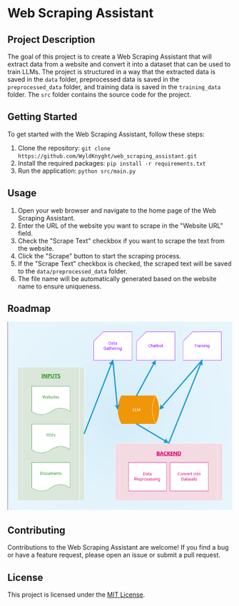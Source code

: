 # Web Scraping Assistant

## Project Description
The goal of this project is to create a Web Scraping Assistant that will extract data from a website and convert it into a dataset that can be used to train LLMs. 
The project is structured in a way that the extracted data is saved in the `data` folder, preprocessed data is saved in the `preprocessed_data` folder, and training data is saved in the `training_data` folder. 
The `src` folder contains the source code for the project.

## Getting Started

To get started with the Web Scraping Assistant, follow these steps:

1. Clone the repository: `git clone https://github.com/WyldKnyght/web_scraping_assistant.git`
2. Install the required packages: `pip install -r requirements.txt`
3. Run the application: `python src/main.py`

## Usage

1. Open your web browser and navigate to the home page of the Web Scraping Assistant.
2. Enter the URL of the website you want to scrape in the "Website URL" field.
3. Check the "Scrape Text" checkbox if you want to scrape the text from the website.
4. Click the "Scrape" button to start the scraping process.
5. If the "Scrape Text" checkbox is checked, the scraped text will be saved to the `data/preprocessed_data` folder.
6. The file name will be automatically generated based on the website name to ensure uniqueness.


## Roadmap

<img src="\docs\Roadmap.png">


## Contributing

Contributions to the Web Scraping Assistant are welcome! If you find a bug or have a feature request, please open an issue or submit a pull request.

## License

This project is licensed under the [MIT License](LICENSE).
